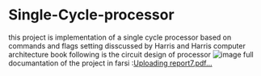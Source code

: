 # Single-Cycle-processor
this project is implementation of a single cycle processor based on commands and flags setting disscussed by Harris and Harris computer architecture book
following is the circuit design of processor
![image](https://github.com/negarhonarvar/Single-Cycle-processor/assets/79962938/81715e6c-775c-4a56-a0b8-18da7ea92b3f)
full documantation of the project in farsi :[Uploading report7.pdf…]()
